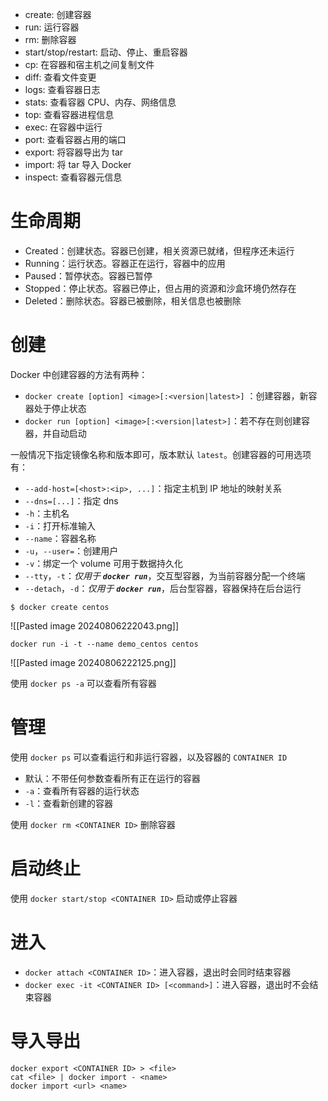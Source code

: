 - create: 创建容器
- run: 运行容器
- rm: 删除容器
- start/stop/restart: 启动、停止、重启容器
- cp: 在容器和宿主机之间复制文件
- diff: 查看文件变更
- logs: 查看容器日志
- stats: 查看容器 CPU、内存、网络信息
- top: 查看容器进程信息
- exec: 在容器中运行
- port: 查看容器占用的端口
- export: 将容器导出为 tar
- import: 将 tar 导入 Docker
- inspect: 查看容器元信息
# 生命周期

* Created：创建状态。容器已创建，相关资源已就绪，但程序还未运行
* Running：运行状态。容器正在运行，容器中的应用
* Paused：暂停状态。容器已暂停
* Stopped：停止状态。容器已停止，但占用的资源和沙盒环境仍然存在
* Deleted：删除状态。容器已被删除，相关信息也被删除
# 创建

Docker 中创建容器的方法有两种：

*  `docker create [option] <image>[:<version|latest>]` ：创建容器，新容器处于停止状态
* `docker run [option] <image>[:<version|latest>]`：若不存在则创建容器，并自动启动

一般情况下指定镜像名称和版本即可，版本默认 `latest`。创建容器的可用选项有：
* `--add-host=[<host>:<ip>, ...]`：指定主机到 IP 地址的映射关系
* `--dns=[...]`：指定 dns
* `-h`：主机名
* `-i`：打开标准输入
* `--name`：容器名称
* `-u`，`--user=`：创建用户
* `-v`：绑定一个 volume 可用于数据持久化
* `--tty`，`-t`：*仅用于* ***`docker run`***，交互型容器，为当前容器分配一个终端
* `--detach`，`-d`：*仅用于* ***`docker run`***，后台型容器，容器保持在后台运行

```console
$ docker create centos
```

![[Pasted image 20240806222043.png]]

```shell
docker run -i -t --name demo_centos centos
```

![[Pasted image 20240806222125.png]]

使用 `docker ps -a`  可以查看所有容器
# 管理

使用 `docker ps` 可以查看运行和非运行容器，以及容器的 `CONTAINER ID`

* 默认：不带任何参数查看所有正在运行的容器
* `-a`：查看所有容器的运行状态
* `-l`：查看新创建的容器

使用 `docker rm <CONTAINER ID>` 删除容器
# 启动终止

使用 `docker start/stop <CONTAINER ID>` 启动或停止容器
# 进入

* `docker attach <CONTAINER ID>`：进入容器，退出时会同时结束容器
* `docker exec -it <CONTAINER ID> [<command>]`：进入容器，退出时不会结束容器
# 导入导出

```shell
docker export <CONTAINER ID> > <file>
cat <file> | docker import - <name>
docker import <url> <name>
```
